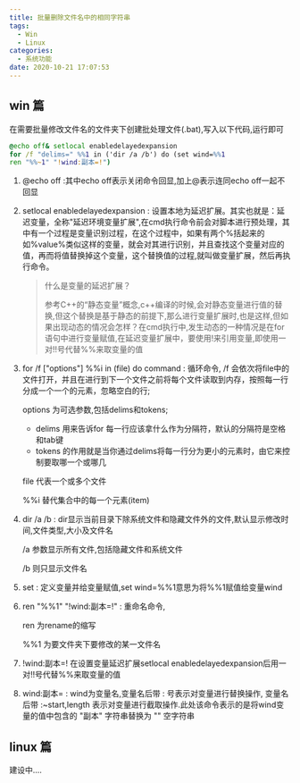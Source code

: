 ```yaml
---
title: 批量删除文件名中的相同字符串
tags:
  - Win
  - Linux
categories:
  - 系统功能
date: 2020-10-21 17:07:53
---
```



## win 篇

在需要批量修改文件名的文件夹下创建批处理文件(.bat),写入以下代码,运行即可
```bat
@echo off& setlocal enabledelayedexpansion
for /f "delims=" %%1 in ('dir /a /b') do (set wind=%%1 
ren "%%~1" "!wind:副本=!")
```

<!--more-->

1. @echo off :其中echo off表示关闭命令回显,加上@表示连同echo off一起不回显
2. setlocal enabledelayedexpansion : 设置本地为延迟扩展。其实也就是：延迟变量，全称"延迟环境变量扩展",在cmd执行命令前会对脚本进行预处理，其中有一个过程是变量识别过程，在这个过程中，如果有两个%括起来的如%value%类似这样的变量，就会对其进行识别，并且查找这个变量对应的值，再而将值替换掉这个变量，这个替换值的过程,就叫做变量扩展，然后再执行命令。
    > 什么是变量的延迟扩展？
    >
    >参考C++的“静态变量”概念,c++编译的时候,会对静态变量进行值的替换,但这个替换是基于静态的前提下,那么进行变量扩展时,也是这样,但如果出现动态的情况会怎样？在cmd执行中,发生动态的一种情况是在for语句中进行变量赋值,在延迟变量扩展中，要使用!来引用变量,即使用一对!!号代替%%来取变量的值

3. for /f ["options"] %%i in (file) do command : 循环命令,
    /f 会依次将file中的文件打开，并且在进行到下一个文件之前将每个文件读取到内存，按照每一行分成一个一个的元素，忽略空白的行;
   
    options 为可选参数,包括delims和tokens;
      - delims 用来告诉for 每一行应该拿什么作为分隔符，默认的分隔符是空格和tab键 
      - tokens 的作用就是当你通过delims将每一行分为更小的元素时，由它来控制要取哪一个或哪几

    file 代表一个或多个文件
    
    %%i 替代集合中的每一个元素(item)
4. dir /a /b : dir显示当前目录下除系统文件和隐藏文件外的文件,默认显示修改时间,文件类型,大小及文件名
    
    /a 参数显示所有文件,包括隐藏文件和系统文件
    
    /b 则只显示文件名
5. set : 定义变量并给变量赋值,set wind=%%1意思为将%%1赋值给变量wind
6. ren "%%1" "!wind:副本=!" : 重命名命令,

    ren 为rename的缩写

    %%1 为要文件夹下要修改的某一文件名
7. !wind:副本=! 在设置变量延迟扩展setlocal enabledelayedexpansion后用一对!!号代替%%来取变量的值
8. wind:副本= : wind为变量名,变量名后带 : 号表示对变量进行替换操作, 变量名后带 :~start,length 表示对变量进行截取操作.此处该命令表示的是将wind变量的值中包含的 "副本" 字符串替换为 "" 空字符串

## linux 篇

建设中....